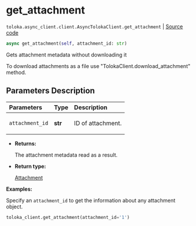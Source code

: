 # get_attachment
`toloka.async_client.client.AsyncTolokaClient.get_attachment` | [Source code](https://github.com/Toloka/toloka-kit/blob/v1.2.0.post1/src/async_client/client.py#L0)

```python
async get_attachment(self, attachment_id: str)
```

Gets attachment metadata without downloading it


To download attachments as a file use "TolokaClient.download_attachment" method.

## Parameters Description

| Parameters | Type | Description |
| :----------| :----| :-----------|
`attachment_id`|**str**|<p>ID of attachment.</p>

* **Returns:**

  The attachment metadata read as a result.

* **Return type:**

  [Attachment](toloka.client.attachment.Attachment.md)

**Examples:**

Specify an `attachment_id` to get the information about any attachment object.

```python
toloka_client.get_attachment(attachment_id='1')
```

